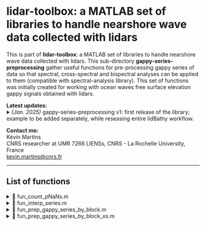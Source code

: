 # lidar-toolbox: a MATLAB set of libraries to handle nearshore wave data collected with lidars

This is part of **lidar-toolbox**: a MATLAB set of libraries to handle nearshore wave data collected with lidars. This sub-directory **gappy-series-preprocessing** gather useful functions for pre-processing gappy series of data so that spectral, cross-spectral and bispectral analyses can be applied to them (compatible with spectral-analysis library). This set of functions was initially created for working with ocean waves free surface elevation gappy signals obtained with lidars.  

<strong>Latest updates:</strong>  
<sub><sup>:arrow_forward:</sup></sub> *(Jan. 2025)*
gappy-series-preprocessing v1: first release of the library; example to be added separately, while reseasing entire lidBathy workflow.

<strong>Contact me:</strong>  
Kévin Martins  
CNRS researcher at UMR 7266 LIENSs, CNRS - La Rochelle University, France  
kevin.martins@cnrs.fr

---

## List of functions

<details>
  <summary>📄 fun_count_pNaNs.m</summary>  
  <br>  

  **Description**:  
  Function computing and returning the percentage of NaNs within a timeseries.

  **Inputs**:  

  | Name      | Type   | Description                                                      |
  |-----------|--------|------------------------------------------------------------------|
  | `data`    | double | series of data (potentially) containing NaNs                     |

  **Outputs**:  
  &nbsp;&nbsp;Returns `pNaNs`, the percentage of NaNs within `data`.

</details>

<details>
  <summary>📄 fun_interp_series.m</summary>  
  <br>  

  **Description**:  
  Linear interpolation of a timeseries, with special treatment at the timeseries tails. More options could be later added, depending on the complexity required here, but for spectral analysis, sensitivity tests showed little influence so far.  

  **Inputs**:  

  | Name      | Type   | Description                                                      |
  |-----------|--------|------------------------------------------------------------------|
  | `x`       | double | grid data (generally time, as mostly intended for timeseries) [whatever unit] |  
  | `data`    | double | series of data containing NaNs [whatever unit]; same length as `x`                                         |  
  | `tail_method` | int   | 1 - imposing first (last) non-NaN value at beginning (end) of series (preferred); or 2 - removing NaN values at beginning and end of series (NB: thus changing length of series) |

  **Outputs**:  
  &nbsp;&nbsp;`x`, the grid data, only useful when `tail_method = 2`  
  &nbsp;&nbsp;`data`, the interpolated series

</details>

<details>
  <summary>📄 fun_prep_gappy_series_by_block.m</summary>  
  <br>  

  **Description**:  
  Function restructuring a potentially gappy series into a matrix with overlapping blocks of length nfft. This is intended to prepare the timeseries for spectral analysis, using a threshold on the percentage of NaNs allowed per block, for quality control. This is particularly useful for lidar data, for instance, which can be naturally gappy, or to deal with large blocs of NaNs within a data series. We also keep track of time, if needed.  

  **Inputs**:  

  | Name      | Type   | Description                                                      |
  |-----------|--------|------------------------------------------------------------------|
  | `time`    | double | grid data (generally time, as mostly intended for timeseries) [whatever unit] |  
  | `signal`  | int    | series of data potentially containing NaNs [whatever unit]; same length as `time`   |  
  | `nfft`    | int    | block length for the FFT (default = 256)                        |
  | `overlap` | int    | percentage overlap (typical is 50%, 75% optimises edof)        |
  | `thperNaN` | int   | maximal percentage of NaNs allowed within block of data |

  **Outputs**:  
  &nbsp;&nbsp; `time_mat`, time matrix corresponding to block of data.  
  &nbsp;&nbsp; `signal_mat`, data matrix of size ( nfft , number of blocks with less than thperNaN % of NaNs).  

</details>

<details>
  <summary>📄 fun_prep_gappy_series_by_block_xs.m</summary>  
  <br>  

  **Description**:  
  Function restructuring two potentially gappy series into matrices with overlapping blocks of length nfft. This is intended to prepare the timeseries for cross-spectral analysis, using a threshold on the percentage of NaNs allowed per block, for quality control. This is particularly useful for lidar data, for instance, which can be naturally gappy, or to deal with large blocs of NaNs within a data series. We also keep track of time, if needed.  

  **Inputs**:  

  | Name      | Type   | Description                                                      |
  |-----------|--------|------------------------------------------------------------------|
  | `time`    | double | grid data (generally time, as mostly intended for timeseries) [whatever unit] |  
  | `signal_1` | double | first series of data potentially containing NaNs [whatever unit]; same length as `time`   | 
  | `signal_2` | double | second series of data potentially containing NaNs [whatever unit]; same length as `time`  |  
  | `nfft`    | int    | block length for the FFT (default = 256)                        |
  | `overlap` | int    | percentage overlap (typical is 50%, 75% optimises edof)                     |
  | `thperNaN` | int   | maximal percentage of NaNs allowed within block of data |

  **Outputs**:  
  &nbsp;&nbsp; `time_mat`, time matrix corresponding to block of data.  
  &nbsp;&nbsp; `signal_1_mat`, data matrix from signal_1 of size ( nfft , number of blocks with less than thperNaN % of NaNs).  
  &nbsp;&nbsp; `signal_2_mat`, data matrix from signal_2 of size ( nfft , number of blocks with less than thperNaN % of NaNs).  

</details>

